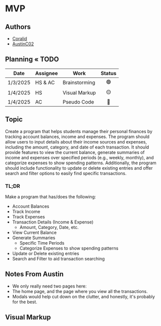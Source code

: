 # MVP
## Authors
- [Coralid](https://github.com/Coralid)
- [AustinC02](https://github.com/AustinC02)

## Planning « TODO
| Date     | Assignee  | Work          |     Status      |
|----------|-----------|---------------|:---------------:|
| 1/3/2025 | HS & AC   | Brainstorming | :green_circle:  |
| 1/4/2025 | HS        | Visual Markup | :yellow_circle: |
| 1/4/2025 | AC        | Pseudo Code   |  :red_circle:   |

## Topic
Create a program that helps students manage their personal finances by tracking account balances, income and expenses. The program should allow users to input details about their income sources and expenses, including the amount, category, and date of each transaction.
It should provide features to view the current balance, generate summaries of income and expenses over specified periods (e.g., weekly, monthly), and categorize expenses to show spending patterns. Additionally, the program should include functionality to update or delete existing entries and offer search and filter options to easily find specific transactions.

### TL;DR
Make a program that has/does the following:
- Account Balances
- Track Income
- Track Expenses
- Transaction Details (Income & Expense)
    - Amount, Category, Date, etc.
- View Current Balance
- Generate Summaries
    - Specific Time Periods
    - Categorize Expenses to show spending patterns
- Update or Delete existing entries
- Search and Filter to aid transaction searching

## Notes From Austin
- We only really need two pages here:
- The home page, and the page where you view all the transactions.
- Modals would help cut down on the clutter, and honestly, it's probably for the best.


## Visual Markup
